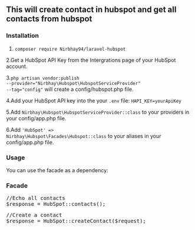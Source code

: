 <h2>This will create contact in hubspot and get all contacts from hubspot</h2>

<h3>Installation</h3>

1. <code>composer require Nirbhay94/laravel-hubspot</code>

2.Get a HubSpot API Key from the Intergrations page of your HubSpot account.

3.<code>php artisan vendor:publish --provider="Nirbhay\Hubspot\HubspotServiceProvider" --tag="config"</code> will create a config/hubspot.php file.

4.Add your HubSpot API key into the your <code>.env</code> file: <code>HAPI_KEY=yourApiKey</code>

5.Add <code>Nirbhay\Hubspot\HubspotServiceProvider::class</code> to your providers in your config/app.php file.

6.Add <code>'HubSpot' => Nirbhay\Hubspot\Facades\Hubspot::class</code> to your aliases in your config/app.php file.

<h3>Usage</h3>

You can use the facade as a dependency:

<h3>Facade</h3>

<pre><span class="pl-s1"><span class="pl-c"><span class="pl-c">//</span>Echo all contacts </span></span>
<span class="pl-s1"><span class="pl-smi">$response</span> <span class="pl-k">=</span> <span class="pl-c1">HubSpot</span><span class="pl-k">::</span>contacts()<span class="pl-k">;</span>
</pre>

<pre><span class="pl-s1"><span class="pl-c"><span class="pl-c">//</span>Create a contact </span></span>
<span class="pl-s1"><span class="pl-smi">$response</span> <span class="pl-k">=</span> <span class="pl-c1">HubSpot</span><span class="pl-k">::</span>createContact($request)<span class="pl-k">;</span>
</pre>
